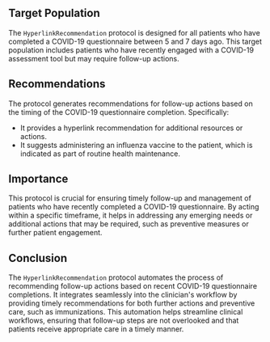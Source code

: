## Target Population
The `HyperlinkRecommendation` protocol is designed for all patients who have completed a COVID-19 questionnaire between 5 and 7 days ago. This target population includes patients who have recently engaged with a COVID-19 assessment tool but may require follow-up actions.

## Recommendations
The protocol generates recommendations for follow-up actions based on the timing of the COVID-19 questionnaire completion. Specifically:
 
 - It provides a hyperlink recommendation for additional resources or actions.
 - It suggests administering an influenza vaccine to the patient, which is indicated as part of routine health maintenance.
## Importance
This protocol is crucial for ensuring timely follow-up and management of patients who have recently completed a COVID-19 questionnaire. By acting within a specific timeframe, it helps in addressing any emerging needs or additional actions that may be required, such as preventive measures or further patient engagement.

## Conclusion
The `HyperlinkRecommendation` protocol automates the process of recommending follow-up actions based on recent COVID-19 questionnaire completions. It integrates seamlessly into the clinician's workflow by providing timely recommendations for both further actions and preventive care, such as immunizations. This automation helps streamline clinical workflows, ensuring that follow-up steps are not overlooked and that patients receive appropriate care in a timely manner.
